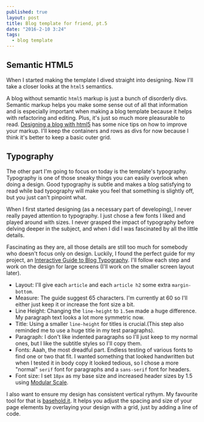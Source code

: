 ```yaml
---
published: true
layout: post
title: Blog template for friend, pt.5
date: "2016-2-10 3:24"
tags: 
  - blog template
---
```




## Semantic HTML5    
When I started making the template I dived straight into designing. Now I'll take a closer looks at the `html5` semantics.  

A blog without semantic `html5` markup is just a bunch of disorderly divs. Semantic markup helps you make some sense out of all that information and is especially important when making a blog template because it helps with refactoring and editing. Plus, it's just so much more pleasurable to read.  [Designing a blog with html5](http://html5doctor.com/designing-a-blog-with-html5/) has some nice tips on how to improve your markup. I'll keep the containers and rows as divs for now because I think it's better to keep a basic outer grid.  

## Typography     
The other part I'm going to focus on today is the template's typography. Typography is one of those sneaky things you can easily overlook when doing a design. Good typography is subtle and makes a blog satisfying to read while bad typography will make you feel that something is slightly off, but you just can't pinpoint what.   

When I first started designing (as a necessary part of developing), I never really payed attention to typography. I just chose a few fonts I liked and played around with sizes. I never grasped the impact of typography before delving deeper in the subject, and when I did I was fascinated by all the little details.    

Fascinating as they are, all those details are still too much for somebody who doesn't focus only on design. Luckily, I found the perfect guide for my project, an [Interactive Guide to Blog Typography](http://www.kaikkonendesign.fi/typography/#section/1). I'll follow each step and work on the design for large screens (I'll work on the smaller screen layout later). 
- Layout: I'll give each `article` and each `article h2` some extra `margin-bottom`.  
- Measure: The guide suggest 65 characters. I'm currently at 60 so I'll either just keep it or increase the font size a bit. 
- Line Height: Changing the `line-height` to `1.5em` made a huge difference. My paragraph text looks a lot more symmetric now. 
- Title: Using a smaller `line-height` for titles is crucial.(This step also reminded me to use a huge title in my test paragraphs). 
- Paragraph: I don't like indented paragraphs so I'll just keep to my normal ones, but I like the subtitle styles so I'll copy them. 
- Fonts: Aaah, the most dreadful part. Endless testing of various fonts to find one or two that fit. I wanted something that looked handwritten but when I tested it in body copy it looked tedious, so I chose a more "normal" `serif` font for paragraphs and a `sans-serif` font for headers. 
- Font size: I set `18px` as my base size and increased header sizes by 1.5 using [Modular Scale](http://www.modularscale.com/). 

I also want to ensure my design has consistent vertical rythym. My favourite tool for that is [basehold.it](http://basehold.it/). It helps you adjust the spacing and size of your page elements by overlaying your design with a grid, just by adding a line of code.
